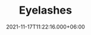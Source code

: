 ---
title: Eyelashes
date: 2021-11-17T11:22:16.000+06:00
description: Eyelashes
price: '25.00'
priceBefore: '30.00'
shortDescription: Eyelashes
productID: "11"
typeLable: "Option"
types:
- "Fierce"
- "Fabulous"
images:
- image: "/uploads/Fierce.jpeg"
- image: "/uploads/Fabulous.jpeg"

---